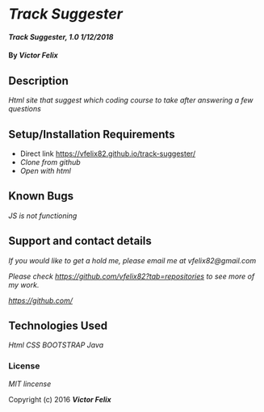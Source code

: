 # _Track Suggester_

#### _Track Suggester, 1.0 1/12/2018_

#### By _**Victor Felix**_

## Description

_Html site that suggest which coding course to take after answering a few questions_

## Setup/Installation Requirements

* Direct link https://vfelix82.github.io/track-suggester/
* _Clone from github_
* _Open with html_

## Known Bugs

_JS is not functioning_

## Support and contact details

_If you would like to get a hold me, please email me at vfelix82@gmail.com_

_Please check https://github.com/vfelix82?tab=repositories to see more of my work._

_https://github.com/_

## Technologies Used

_Html_
_CSS_
_BOOTSTRAP_
_Java_

### License

_MIT lincense_

Copyright (c) 2016 **_Victor Felix_**
